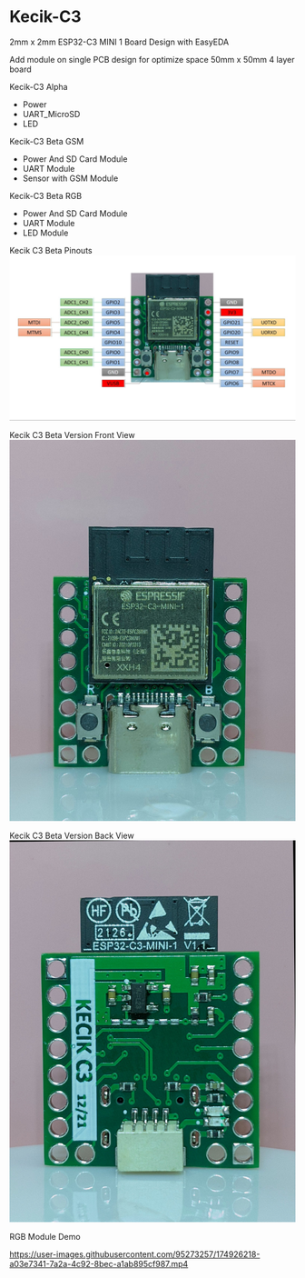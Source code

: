 # Kecik-C3
2mm x 2mm ESP32-C3 MINI 1 Board
Design with EasyEDA


Add module on single PCB design for optimize space 50mm x 50mm 4 layer board

Kecik-C3 Alpha
- Power
- UART_MicroSD
- LED

Kecik-C3 Beta GSM
- Power And SD Card Module
- UART Module
- Sensor with GSM Module

Kecik-C3 Beta RGB
- Power And SD Card Module
- UART Module
- LED Module

Kecik C3 Beta Pinouts
![Pinouts](https://raw.githubusercontent.com/00TLalu/Kecik-C3/main/Images/KECIK_C3%20Circuit%20Pinouts.jpg)

Kecik C3 Beta Version Front View
![Front](https://raw.githubusercontent.com/00TLalu/Kecik-C3/a88c0afc1b9441940662a630aa9ae4d8be5f068c/Images/front.jpg)

Kecik C3 Beta Version Back View
![Back](https://raw.githubusercontent.com/00TLalu/Kecik-C3/a88c0afc1b9441940662a630aa9ae4d8be5f068c/Images/back.jpg)


RGB Module Demo

https://user-images.githubusercontent.com/95273257/174926218-a03e7341-7a2a-4c92-8bec-a1ab895cf987.mp4


